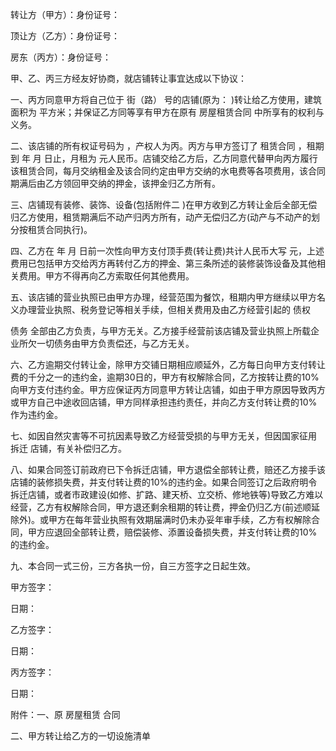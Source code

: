 
 


转让方（甲方）：身份证号：


顶让方（乙方）：身份证号：


房东（丙方）：身份证号：


甲、乙、丙三方经友好协商，就店铺转让事宜达成以下协议：


一、丙方同意甲方将自己位于 街（路） 号的店铺(原为： )转让给乙方使用，建筑面积为 平方米；并保证乙方同等享有甲方在原有
房屋租赁合同
中所享有的权利与义务。


二、该店铺的所有权证号码为 ，产权人为丙。丙方与甲方签订了
租赁合同
，租期到 年 月 日止，月租为 元人民币。店铺交给乙方后，乙方同意代替甲向丙方履行该租赁合同，每月交纳租金及该合同约定由甲方交纳的水电费等各项费用，该合同期满后由乙方领回甲交纳的押金，该押金归乙方所有。


三、店铺现有装修、装饰、设备(包括附件二 )在甲方收到乙方转让金后全部无偿归乙方使用，租赁期满后不动产归丙方所有，动产无偿归乙方(动产与不动产的划分按租赁合同执行)。


四、乙方在 年 月 日前一次性向甲方支付顶手费(转让费)共计人民币大写 元，上述费用已包括甲方交给丙方再转付乙方的押金、第三条所述的装修装饰设备及其他相关费用。甲方不得再向乙方索取任何其他费用。


五、该店铺的营业执照已由甲方办理，经营范围为餐饮，租期内甲方继续以甲方名义办理营业执照、税务登记等相关手续，但相关费用及由乙方经营引起的
债权

债务
全部由乙方负责，与甲方无关。乙方接手经营前该店铺及营业执照上所载企业所欠一切债务由甲方负责偿还，与乙方无关。


六、乙方逾期交付转让金，除甲方交铺日期相应顺延外，乙方每日向甲方支付转让费的千分之一的违约金，逾期30日的，甲方有权解除合同，乙方按转让费的10%向甲方支付违约金。甲方应保证丙方同意甲方转让店铺，如由于甲方原因导致丙方或甲方自己中途收回店铺，甲方同样承担违约责任，并向乙方支付转让费的10%作为违约金。


七、如因自然灾害等不可抗因素导致乙方经营受损的与甲方无关，但因国家征用
拆迁
店铺，有关补偿归乙方。


八、如果合同签订前政府已下令拆迁店铺，甲方退偿全部转让费，赔还乙方接手该店铺的装修损失费，并支付转让费的10%的违约金。如果合同签订之后政府明令拆迁店铺，或者市政建设(如修、扩路、建天桥、立交桥、修地铁等)导致乙方难以经营，乙方有权解除合同，甲方退还剩余租期的转让费，押金仍归乙方(前述顺延除外)。或甲方在每年营业执照有效期届满时仍未办妥年审手续，乙方有权解除合同，甲方应退回全部转让费，赔偿装修、添置设备损失费，并支付转让费的10%的违约金。


九、本合同一式三份，三方各执一份，自三方签字之日起生效。


甲方签字：


日期：


乙方签字：


日期：


丙方签字：


日期：


附件：一、原
房屋租赁
合同


二、甲方转让给乙方的一切设施清单
 


 

 
 
 
 
 
  


  
 

  


  


  
 
 
 
 

